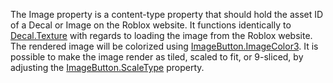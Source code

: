 The Image property is a content-type property that should hold the asset
ID of a Decal or Image on the Roblox website. It functions identically to
[Decal.Texture](https://create.roblox.com/docs/reference/engine/classes/Decal#Texture) with regards to loading the image from the Roblox website.
The rendered image will be colorized using [ImageButton.ImageColor3](https://create.roblox.com/docs/reference/engine/classes/ImageButton#ImageColor3). It
is possible to make the image render as tiled, scaled to fit, or 9-sliced,
by adjusting the [ImageButton.ScaleType](https://create.roblox.com/docs/reference/engine/classes/ImageButton#ScaleType) property.